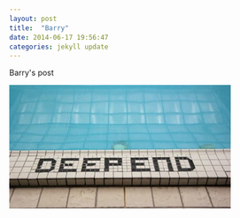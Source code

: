 ```yaml
---
layout: post
title:  "Barry"
date: 2014-06-17 19:56:47
categories: jekyll update
---
```


Barry's post

![My helpful screenshot](/assets/image1.jpg)